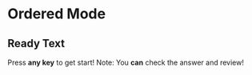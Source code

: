 # Ordered Mode

## Ready Text

Press **any key** to get start!
Note: You **can** check the answer and review!

